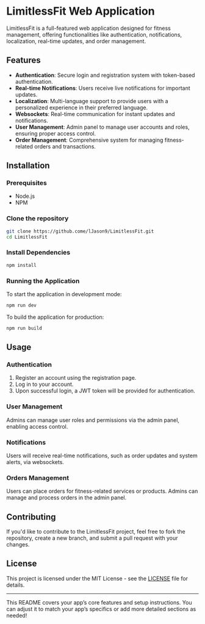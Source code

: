 # LimitlessFit Web Application

LimitlessFit is a full-featured web application designed for fitness management, offering functionalities like authentication, notifications, localization, real-time updates, and order management.

## Features

- **Authentication**: Secure login and registration system with token-based authentication.
- **Real-time Notifications**: Users receive live notifications for important updates.
- **Localization**: Multi-language support to provide users with a personalized experience in their preferred language.
- **Websockets**: Real-time communication for instant updates and notifications.
- **User Management**: Admin panel to manage user accounts and roles, ensuring proper access control.
- **Order Management**: Comprehensive system for managing fitness-related orders and transactions.

## Installation

### Prerequisites

- Node.js
- NPM

### Clone the repository

```bash
git clone https://github.come/lJason9/LimitlessFit.git
cd LimitlessFit
```

### Install Dependencies

```bash
npm install
```

### Running the Application

To start the application in development mode:

```bash
npm run dev
```

To build the application for production:

```bash
npm run build
```

## Usage

### Authentication

1. Register an account using the registration page.
2. Log in to your account.
3. Upon successful login, a JWT token will be provided for authentication.

### User Management

Admins can manage user roles and permissions via the admin panel, enabling access control.

### Notifications

Users will receive real-time notifications, such as order updates and system alerts, via websockets.

### Orders Management

Users can place orders for fitness-related services or products. Admins can manage and process orders in the admin panel.

## Contributing

If you'd like to contribute to the LimitlessFit project, feel free to fork the repository, create a new branch, and submit a pull request with your changes.

## License

This project is licensed under the MIT License - see the [LICENSE](LICENSE) file for details.

---

This README covers your app’s core features and setup instructions. You can adjust it to match your app’s specifics or add more detailed sections as needed!
